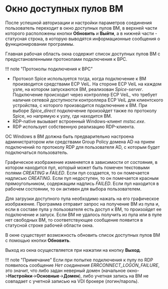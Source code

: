 # Окно доступных пулов ВМ

После успешной авторизации и настройки параметров соединения пользователь 
переходит в окно доступных пулов ВМ, в верхней части которого расположены кнопки 
**Обновить** и **Выйти**, а в нижней части - статусная строка, в
которую выводятся информационные сообщения о функционировании программы.

Главная рабочая область окна содержит список доступных пулов ВМ с 
предустановленными протоколами подключения к ВРС.

!!! note "Протоколы подключения к ВРС"    
   - Протокол Spice используется тогда, когда подключение к ВМ производится 
     средствами ECP VeiL. На стороне ECP VeiL на каждом узле, на котором запускаются ВМ, 
     реализован *Spice-server*. Подключение происходит через контроллер ECP VeiL,
     что требует наличия сетевой доступности контроллера ECP VeiL для клиентского 
     устройства, с которого производится подключение к ВМ. При выборе *Spice_direct* 
     подключение произойдет также по протоколу Spice, но напрямую к узлу, где находится ВМ.
   - RDP-native вызывает встроенный Windows-клиент *mstsc.exe*.
   - RDP использует собственную реализацию RDP-клиента.

ОС Windows в ВМ должна быть предварительно настроена администратором или средствами Group Policy домена AD на прием 
подключений по протоколу RDP для пользователя AD, с которым будет подключаться пользователь.
    
Графическое изображение изменяется в зависимости от состояния, в котором находится пул, 
который может быть помечен текстовыми полями *CREATING* и *FAILED*. Если пул создается, 
то он помечается надписью *CREATING*. Если пул недоступен, то он помечается красным 
прямоугольником, содержащим надпись *FAILED*. Если пул находится в рабочем 
состоянии, то он активен для выбора пользователем.
    
Для загрузки доступного пула необходимо нажать на его графическое изображение. 
Программа отправит запрос на получение ВМ из пула и, если в составе пула у пользователя 
есть доступ к ВМ, то произойдет ее подключение и запуск. Если ВМ не 
удалось получить из пула или в пуле нет свободных ВМ, то соответствующее сообщение 
появится в статусной строке рабочей области окна.

В окне существует возможность обновить список доступных пулов ВМ с помощью кнопки **Обновить**.

Выход из окна осуществляется при нажатии на кнопку **Выход**.

!!! note "Примечание"
    Если при попытке подключения к пулу по RDP появилось сообщение 
    *Нет соединения ERRCONNECT_LOGON_FAILURE*, это значит, что либо задан 
    неверный домен (начальное окно->**Настройки**->**Основные**->**Домен**), 
    либо учетная запись на ВМ не совпадает с учетной записью на VDI брокере (логин/пароль).
